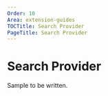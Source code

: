 ```yaml
---
Order: 10
Area: extension-guides
TOCTitle: Search Provider
PageTitle: Search Provider
---
```


# Search Provider

Sample to be written.